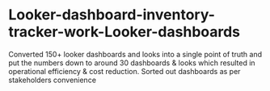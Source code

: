 # Looker-dashboard-inventory-tracker-work-Looker-dashboards
Converted 150+ looker dashboards and looks into a single point of truth and put the numbers down to around 30 dashboards &amp; looks which resulted in operational efficiency &amp; cost reduction. Sorted out dashboards as per stakeholders convenience
